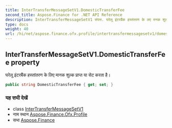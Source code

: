 ```yaml
---
title: InterTransferMessageSetV1.DomesticTransferFee
second_title: Aspose.Finance for .NET API Reference
description: InterTransferMessageSetV1 संपत्त. घरेलू इंटरबैंक हस्तंतरण के लए मनक शुल्क प्रप्त य सेट करत है
type: docs
weight: 40
url: /hi/net/aspose.finance.ofx.profile/intertransfermessagesetv1/domestictransferfee/
---
```

## InterTransferMessageSetV1.DomesticTransferFee property

घरेलू इंटरबैंक हस्तांतरण के लिए मानक शुल्क प्राप्त या सेट करता है।

```csharp
public string DomesticTransferFee { get; set; }
```

### यह सभी देखें

* class [InterTransferMessageSetV1](../)
* नाम स्थान [Aspose.Finance.Ofx.Profile](../../intertransfermessagesetv1/)
* सभा [Aspose.Finance](../../../)



